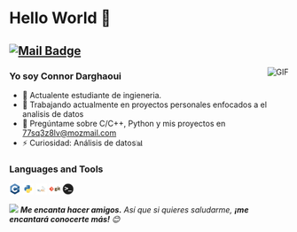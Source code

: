 # Hello World 👋
 [![Mail Badge](https://img.shields.io/badge/-77sq3z8lv@mozmail.com-c14438?style=flat-square&logo=Gmail&logoColor=white&link=mailto:77sq3z8lv@mozmail.com)](mailto:77sq3z8lv@mozmail.com)
---
<img align="right" alt="GIF" src="https://raw.githubusercontent.com/haoruilee/haoruilee/master/pic/pusheencode.gif" />

### Yo soy Connor Darghaoui

- 🔭 Actualente estudiante de ingieneria. 
- 🌱 Trabajando actualmente en proyectos personales enfocados a el analisis de datos 
- 💬 Pregúntame sobre C/C++, Python y mis proyectos en 77sq3z8lv@mozmail.com
- ⚡ Curiosidad: Análisis de datos📊

### Languages and Tools

<code><img height="20" src="https://raw.githubusercontent.com/github/explore/80688e429a7d4ef2fca1e82350fe8e3517d3494d/topics/cpp/cpp.png"></code>
<code><img height="20" src="https://raw.githubusercontent.com/github/explore/80688e429a7d4ef2fca1e82350fe8e3517d3494d/topics/python/python.png"></code>
<code><img height="20" src="https://raw.githubusercontent.com/github/explore/80688e429a7d4ef2fca1e82350fe8e3517d3494d/topics/mysql/mysql.png"></code>
<code><img height="20" src="https://raw.githubusercontent.com/github/explore/80688e429a7d4ef2fca1e82350fe8e3517d3494d/topics/git/git.png"></code>
<code><img height="20" src="https://raw.githubusercontent.com/github/explore/80688e429a7d4ef2fca1e82350fe8e3517d3494d/topics/terminal/terminal.png"></code>


<img src="https://media.giphy.com/media/LnQjpWaON8nhr21vNW/giphy.gif" width="60"> <em><b>Me encanta hacer amigos.</b> Así que si quieres saludarme, <b> ¡me encantará conocerte más! </b> 😊</em>

